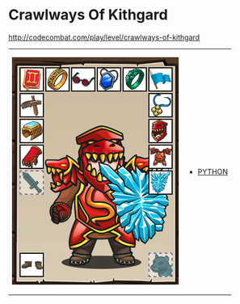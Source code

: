 # Crawlways Of Kithgard

http://codecombat.com/play/level/crawlways-of-kithgard
<table>
<tr>
<td>

![Hero Picture](hero.png?raw=true "Hero Picture")

</td>
<td>
<ul>
<li>

[PYTHON](CrawlwaysOfKithgard.py)

</li>
</td>
</tr>
<table>